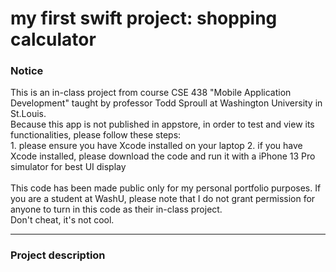 # my first swift project: shopping calculator

<h3>Notice</h3>
This is an in-class project from course CSE 438 "Mobile Application Development" taught by professor Todd Sproull at Washington University in St.Louis.<br>
Because this app is not published in appstore, in order to test and view its functionalities, please follow these steps:<br>
1. please ensure you have Xcode installed on your laptop
2. if you have Xcode installed, please download the code and run it with a iPhone 13 Pro simulator for best UI display<br>
<br>
This code has been made public only for my personal portfolio purposes. If you are a student at WashU, please note that I do not grant permission for anyone to turn in this code as their in-class project.<br>
Don't cheat, it's not cool.

---

<h3>Project description</h3>
